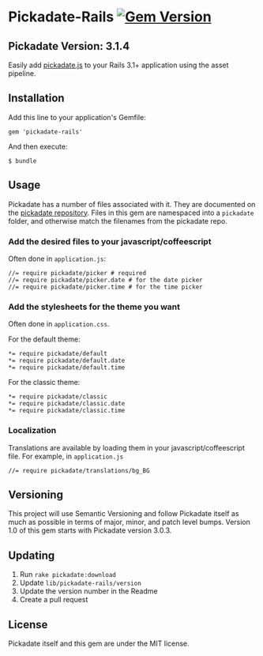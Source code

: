 # Pickadate-Rails [![Gem Version](https://badge.fury.io/rb/pickadate-rails.png)](http://badge.fury.io/rb/pickadate-rails)

## Pickadate Version: 3.1.4

Easily add [pickadate.js](https://github.com/amsul/pickadate.js) to your Rails 3.1+ application using the asset pipeline.

## Installation

Add this line to your application's Gemfile:

    gem 'pickadate-rails'

And then execute:

    $ bundle

## Usage

Pickadate has a number of files associated with it. They are documented on the [pickadate repository](https://github.com/amsul/pickadate.js). Files in this gem are namespaced into a `pickadate` folder, and otherwise match the filenames from the pickadate repo.

### Add the desired files to your javascript/coffeescript
Often done in `application.js`:

    //= require pickadate/picker # required
    //= require pickadate/picker.date # for the date picker
    //= require pickadate/picker.time # for the time picker

### Add the stylesheets for the theme you want
Often done in `application.css`.

For the default theme:

    *= require pickadate/default
    *= require pickadate/default.date
    *= require pickadate/default.time

For the classic theme:

    *= require pickadate/classic
    *= require pickadate/classic.date
    *= require pickadate/classic.time

### Localization

Translations are available by loading them in your javascript/coffeescript file. For example, in `application.js`

    //= require pickadate/translations/bg_BG

## Versioning

This project will use Semantic Versioning and follow Pickadate itself as much as possible in terms of major, minor, and patch level bumps. Version 1.0 of this gem starts with Pickadate version 3.0.3.

## Updating

1. Run `rake pickadate:download`
2. Update `lib/pickadate-rails/version`
3. Update the version number in the Readme
4. Create a pull request

## License
Pickadate itself and this gem are under the MIT license.
